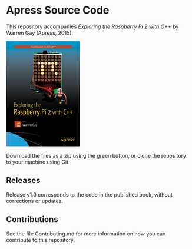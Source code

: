 # Apress Source Code

This repository accompanies [*Exploring the Raspberry Pi 2 with C++*](http://www.apress.com/9781484217382) by Warren Gay (Apress, 2015).

![Cover image](9781484217382.jpg)

Download the files as a zip using the green button, or clone the repository to your machine using Git.

## Releases

Release v1.0 corresponds to the code in the published book, without corrections or updates.

## Contributions

See the file Contributing.md for more information on how you can contribute to this repository.

